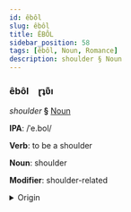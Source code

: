 ```yaml
---
id: êbôl
slug: êbôl
title: ÊBÔL
sidebar_position: 58
tags: [êbôl, Noun, Romance]
description: shoulder § Noun
---
```


### êbôl&emsp;<span kind="abugida">ɽʇʋ͊ı</span>

*shoulder* **§** [Noun](../../tags/Noun)

**IPA**: /ˈe.bol/

**Verb**: to be a shoulder

**Noun**: shoulder

**Modifier**: shoulder-related

<details>
    <summary>Origin</summary>
    French épaule /e.pol/<br/>
    <em>Romance Language Family</em>
</details>